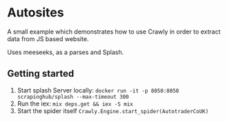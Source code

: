 # Autosites

A small example which demonstrates how to use Crawly in order to extract
data from JS based website. 

Uses meeseeks, as a parses and Splash.

## Getting started
 1. Start splash Server locally: `docker run -it -p 8050:8050 scrapinghub/splash --max-timeout 300` 
 2. Run the iex: `mix deps.get && iex -S mix`
 3. Start the spider itself `Crawly.Engine.start_spider(AutotraderCoUK)`
